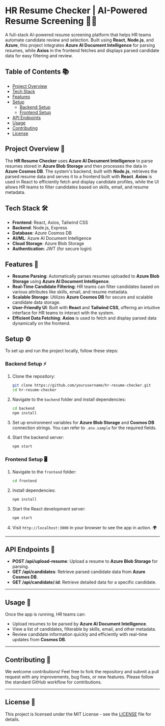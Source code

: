 # HR Resume Checker | AI-Powered Resume Screening 📄🤖

A full-stack AI-powered resume screening platform that helps HR teams automate candidate review and selection. Built using **React**, **Node.js**, and **Azure**, this project integrates **Azure AI Document Intelligence** for parsing resumes, while **Axios** in the frontend fetches and displays parsed candidate data for easy filtering and review.

## Table of Contents 📚

- [Project Overview](#project-overview)
- [Tech Stack](#tech-stack)
- [Features](#features)
- [Setup](#setup)
  - [Backend Setup](#backend-setup)
  - [Frontend Setup](#frontend-setup)
- [API Endpoints](#api-endpoints)
- [Usage](#usage)
- [Contributing](#contributing)
- [License](#license)

## Project Overview 🌟

The **HR Resume Checker** uses **Azure AI Document Intelligence** to parse resumes stored in **Azure Blob Storage** and then processes the data in **Azure Cosmos DB**. The system's backend, built with **Node.js**, retrieves the parsed resume data and serves it to a frontend built with **React**. **Axios** is used in React to efficiently fetch and display candidate profiles, while the UI allows HR teams to filter candidates based on skills, email, and resume metadata.

## Tech Stack 🛠️

- **Frontend**: React, Axios, Tailwind CSS
- **Backend**: Node.js, Express
- **Database**: Azure Cosmos DB
- **AI/ML**: Azure AI Document Intelligence
- **Cloud Storage**: Azure Blob Storage
- **Authentication**: JWT (for secure login)

## Features 🎉

- **Resume Parsing**: Automatically parses resumes uploaded to **Azure Blob Storage** using **Azure AI Document Intelligence**.
- **Real-Time Candidate Filtering**: HR teams can filter candidates based on various attributes like skills, email, and resume metadata.
- **Scalable Storage**: Utilizes **Azure Cosmos DB** for secure and scalable candidate data storage.
- **User-Friendly UI**: Built with **React** and **Tailwind CSS**, offering an intuitive interface for HR teams to interact with the system.
- **Efficient Data Fetching**: **Axios** is used to fetch and display parsed data dynamically on the frontend.

## Setup ⚙️

To set up and run the project locally, follow these steps:

### Backend Setup ⚡

1. Clone the repository:
   ```bash
   git clone https://github.com/yourusername/hr-resume-checker.git
   cd hr-resume-checker
   ```

2. Navigate to the `backend` folder and install dependencies:
   ```bash
   cd backend
   npm install
   ```

3. Set up environment variables for **Azure Blob Storage** and **Cosmos DB** connection strings. You can refer to `.env.sample` for the required fields.

4. Start the backend server:
   ```bash
   npm start
   ```

### Frontend Setup 🖥️

1. Navigate to the `frontend` folder:
   ```bash
   cd frontend
   ```

2. Install dependencies:
   ```bash
   npm install
   ```

3. Start the React development server:
   ```bash
   npm start
   ```

4. Visit `http://localhost:3000` in your browser to see the app in action. 🌍

---

## API Endpoints 📡

- **POST /api/upload-resume**: Upload a resume to **Azure Blob Storage** for parsing.
- **GET /api/candidates**: Retrieve parsed candidate data from **Azure Cosmos DB**.
- **GET /api/candidate/:id**: Retrieve detailed data for a specific candidate.

---

## Usage 🔧

Once the app is running, HR teams can:
- Upload resumes to be parsed by **Azure AI Document Intelligence**.
- View a list of candidates, filterable by skills, email, and other metadata.
- Review candidate information quickly and efficiently with real-time updates from **Cosmos DB**.

---

## Contributing 🤝

We welcome contributions! Feel free to fork the repository and submit a pull request with any improvements, bug fixes, or new features. Please follow the standard GitHub workflow for contributions.

---

## License 📜

This project is licensed under the MIT License - see the [LICENSE](LICENSE) file for details.
